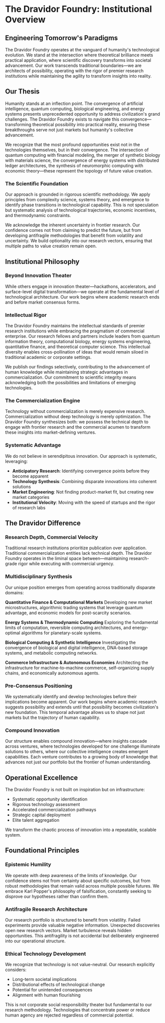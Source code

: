# The Dravidor Foundry: Institutional Overview

## Engineering Tomorrow's Paradigms

The Dravidor Foundry operates at the vanguard of humanity's technological evolution. We stand at the intersection where theoretical brilliance meets practical application, where scientific discovery transforms into societal advancement. Our work transcends traditional boundaries—we are architects of possibility, operating with the rigor of premier research institutions while maintaining the agility to transform insights into reality.

## Our Thesis

Humanity stands at an inflection point. The convergence of artificial intelligence, quantum computing, biological engineering, and energy systems presents unprecedented opportunity to address civilization's grand challenges. The Dravidor Foundry exists to navigate this convergence—transforming theoretical possibility into practical reality, ensuring these breakthroughs serve not just markets but humanity's collective advancement.

We recognize that the most profound opportunities exist not in the technologies themselves, but in their convergence. The intersection of quantum computing with financial modeling, the merger of synthetic biology with materials science, the convergence of energy systems with distributed ledger architectures, the synthesis of neuromorphic computing with economic theory—these represent the topology of future value creation.

### The Scientific Foundation

Our approach is grounded in rigorous scientific methodology. We apply principles from complexity science, systems theory, and emergence to identify phase transitions in technological capability. This is not speculation but systematic analysis of technological trajectories, economic incentives, and thermodynamic constraints.

We acknowledge the inherent uncertainty in frontier research. Our confidence comes not from claiming to predict the future, but from developing antifragile methodologies that benefit from volatility and uncertainty. We build optionality into our research vectors, ensuring that multiple paths to value creation remain open.

## Institutional Philosophy

### Beyond Innovation Theater

While others engage in innovation theater—hackathons, accelerators, and surface-level digital transformation—we operate at the fundamental level of technological architecture. Our work begins where academic research ends and before market consensus forms.

### Intellectual Rigor

The Dravidor Foundry maintains the intellectual standards of premier research institutions while embracing the pragmatism of commercial enterprise. Our research fellows and partners include leaders from quantum information theory, computational biology, energy systems engineering, quantitative finance, and theoretical computer science. This intellectual diversity enables cross-pollination of ideas that would remain siloed in traditional academic or corporate settings.

We publish our findings selectively, contributing to the advancement of human knowledge while maintaining strategic advantages in commercialization. Our commitment to scientific integrity means acknowledging both the possibilities and limitations of emerging technologies.

### The Commercialization Engine

Technology without commercialization is merely expensive research. Commercialization without deep technology is merely optimization. The Dravidor Foundry synthesizes both: we possess the technical depth to engage with frontier research and the commercial acumen to transform these insights into market-defining ventures.

### Systematic Advantage

We do not believe in serendipitous innovation. Our approach is systematic, leveraging:
- **Anticipatory Research**: Identifying convergence points before they become apparent
- **Technology Synthesis**: Combining disparate innovations into coherent solutions
- **Market Engineering**: Not finding product-market fit, but creating new market categories
- **Institutional Velocity**: Moving with the speed of startups and the rigor of research labs

## The Dravidor Difference

### Research Depth, Commercial Velocity

Traditional research institutions prioritize publication over application. Traditional commercialization entities lack technical depth. The Dravidor Foundry operates in the liminal space between—maintaining research-grade rigor while executing with commercial urgency.

### Multidisciplinary Synthesis

Our unique position emerges from operating across traditionally disparate domains:

**Quantitative Finance & Computational Markets**
Developing new market microstructures, algorithmic trading systems that leverage quantum advantage, and economic models for post-scarcity scenarios.

**Energy Systems & Thermodynamic Computing**
Exploring the fundamental limits of computation, reversible computing architectures, and energy-optimal algorithms for planetary-scale systems.

**Biological Computing & Synthetic Intelligence**
Investigating the convergence of biological and digital intelligence, DNA-based storage systems, and metabolic computing networks.

**Commerce Infrastructure & Autonomous Economies**
Architecting the infrastructure for machine-to-machine commerce, self-organizing supply chains, and economically autonomous agents.

### Pre-Consensus Positioning

We systematically identify and develop technologies before their implications become apparent. Our work begins where academic research suggests possibility and extends until that possibility becomes civilization's new foundation. This temporal advantage allows us to shape not just markets but the trajectory of human capability.

### Compound Innovation

Our structure enables compound innovation—where insights cascade across ventures, where technologies developed for one challenge illuminate solutions to others, where our collective intelligence creates emergent capabilities. Each venture contributes to a growing body of knowledge that advances not just our portfolio but the frontier of human understanding.

## Operational Excellence

The Dravidor Foundry is not built on inspiration but on infrastructure:
- Systematic opportunity identification
- Rigorous technology assessment
- Accelerated commercialization pathways
- Strategic capital deployment
- Elite talent aggregation

We transform the chaotic process of innovation into a repeatable, scalable system.

## Foundational Principles

### Epistemic Humility

We operate with deep awareness of the limits of knowledge. Our confidence stems not from certainty about specific outcomes, but from robust methodologies that remain valid across multiple possible futures. We embrace Karl Popper's philosophy of falsification, constantly seeking to disprove our hypotheses rather than confirm them.

### Antifragile Research Architecture

Our research portfolio is structured to benefit from volatility. Failed experiments provide valuable negative information. Unexpected discoveries open new research vectors. Market turbulence reveals hidden opportunities. This antifragility is not accidental but deliberately engineered into our operational structure.

### Ethical Technology Development

We recognize that technology is not value-neutral. Our research explicitly considers:
- Long-term societal implications
- Distributional effects of technological change
- Potential for unintended consequences
- Alignment with human flourishing

This is not corporate social responsibility theater but fundamental to our research methodology. Technologies that concentrate power or reduce human agency are rejected regardless of commercial potential.

